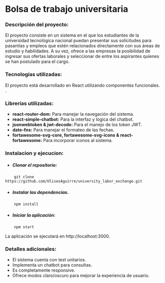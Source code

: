 # Bolsa de trabajo universitaria
### Descripción del proyecto:
El proyecto consiste en un sistema en el que los estudiantes de la universidad tecnológica nacional puedan presentar sus solicitudes para pasantías y empleos que estén relacionados directamente con sus áreas de estudio y habilidades. 
A su vez, ofrece a las empresas la posibilidad de ingresar sus ofertas laborales y seleccionar de entre los aspirantes quienes se han postulado para el cargo. 

### Tecnologías utilizadas:
El proyecto está desarrollado en React utilizando componentes funcionales.
.
### Librerías utilizadas:
- **react-router-dom:** Para manejar la navegación del sistema.
- **react-simple-chatbot:** Para la interfaz y lógica del chatbot.
- **jsonwebtoken & jwt-decode:** Para el manejo de los token JWT. 
- **date-fns:** Para manejar el formateo de las fechas.
- **fortawesome-svg-core, fortawesome-svg-icons & react-fortawesome:** Para incorporar iconos al sistema.


### Instalacion y ejecucion:

- ##### Clonar el repositorio:
```
    git clone https://github.com/UlisesAguirre/university_labor_exchange.git
```
- ##### Instalar las dependencias.
```
    npm install
```
- ##### Iniciar la aplicación:
```
    npm start
```

La aplicación se ejecutará en http://localhost:3000.

### Detalles adicionales:
- El sistema cuenta con test unitarios.
- Implementa un chatbot para consultas.
- Es completamente responsive.
- Ofrece modos claro/oscuro para mejorar la experiencia de usuario.
